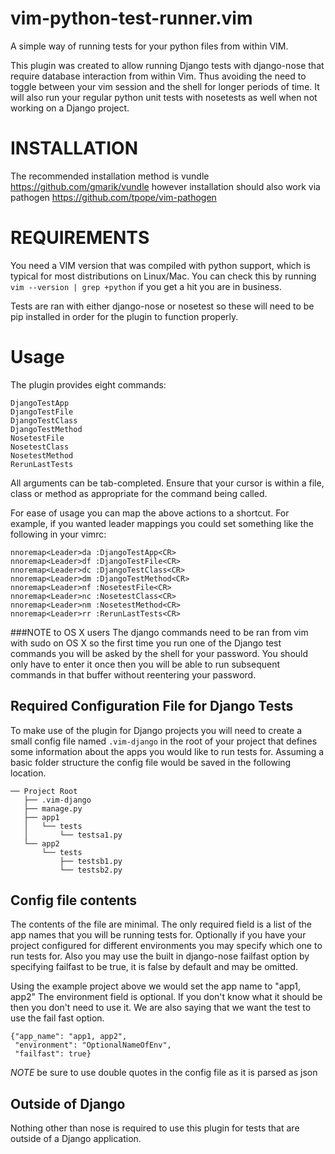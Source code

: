 vim-python-test-runner.vim
==========
A simple way of running tests for your python files from within VIM.

This plugin was created to allow running Django tests with django-nose that
require database interaction from within Vim. Thus avoiding the need to toggle
between your vim session and the shell for longer periods of time. It will
also run your regular python unit tests with nosetests as well when not
working on a Django project.

INSTALLATION
============

The recommended installation method is vundle <https://github.com/gmarik/vundle>
however installation should also work via pathogen <https://github.com/tpope/vim-pathogen>

REQUIREMENTS
============

You need a VIM version that was compiled with python support, which is typical
for most distributions on Linux/Mac.  You can check this by running
``vim --version | grep +python``
if you get a hit you are in business.

Tests are ran with either django-nose or nosetest so these will need to be
pip installed in order for the plugin to function properly.

Usage
=====

The plugin provides eight commands:

    DjangoTestApp
    DjangoTestFile
    DjangoTestClass
    DjangoTestMethod
    NosetestFile
    NosetestClass
    NosetestMethod
    RerunLastTests

All arguments can be tab-completed. Ensure that your cursor is within a
file, class or method as appropriate for the command being called.

For ease of usage you can map the above actions to a shortcut. For example,
if you wanted leader mappings you could set something like the following in
your vimrc:

    nnoremap<Leader>da :DjangoTestApp<CR>
    nnoremap<Leader>df :DjangoTestFile<CR>
    nnoremap<Leader>dc :DjangoTestClass<CR>
    nnoremap<Leader>dm :DjangoTestMethod<CR>
    nnoremap<Leader>nf :NosetestFile<CR>
    nnoremap<Leader>nc :NosetestClass<CR>
    nnoremap<Leader>nm :NosetestMethod<CR>
    nnoremap<Leader>rr :RerunLastTests<CR>

###NOTE to OS X users
The django commands need to be ran from vim with sudo on OS X so the first
time you run one of the Django test commands you will be asked by the shell
for your password. You should only have to enter it once then you will be able
to run subsequent commands in that buffer without reentering your password.

Required Configuration File for Django Tests
--------------------------------------------
To make use of the plugin for Django projects you will need to create a small
config file named ``.vim-django`` in the root of your project that defines some
information about the apps you would like to run tests for. Assuming a basic
folder structure the config file would be saved in the following location.
```
── Project Root
   ├── .vim-django
   ├── manage.py
   ├── app1
   │   └── tests
   │       └── testsa1.py
   └── app2
       └── tests
           ├── testsb1.py
           └── testsb2.py
```

Config file contents
------------------
The contents of the file are minimal. The only required field is a list of the app
names that you will be running tests for. Optionally if you have your project
configured for different environments you may specify which one to run tests for.
Also you may use the built in django-nose failfast option by specifying failfast
to be true, it is false by default and may be omitted.

Using the example project above we would set the app name to "app1, app2"
The environment field is optional. If you don't know what it should be then
you don't need to use it. We are also saying that we want the test to use
the fail fast option.

```
{"app_name": "app1, app2",
 "environment": "OptionalNameOfEnv",
 "failfast": true}
```
*NOTE* be sure to use double quotes in the config file as it is parsed as json

Outside of Django
-----------------
Nothing other than nose is required to use this plugin for tests that are
outside of a Django application.

